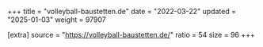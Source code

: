 +++
title = "volleyball-baustetten.de"
date = "2022-03-22"
updated = "2025-01-03"
weight = 97907

[extra]
source = "https://volleyball-baustetten.de/"
ratio = 54
size = 96
+++
